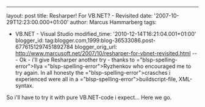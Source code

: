 ---
layout: post
title: Resharper! For VB.NET? - Revisited
date: '2007-10-29T12:23:00.000+01:00'
author: Marcus Hammarberg
tags:
  - VB.NET - Visual Studio
modified_time: '2010-12-14T16:21:04.001+01:00'
blogger_id: tag:blogger.com,1999:blog-36533086.post-6776151297451892784
blogger_orig_url: http://www.marcusoft.net/2007/10/resharper-for-vbnet-revisited.html ---
<span id="SPELLING_ERROR_0" class="blsp-spelling-error">Ok</span> -
<span id="SPELLING_ERROR_1" class="blsp-spelling-error">i'll</span> give
<span id="SPELLING_ERROR_2" class="blsp-spelling-error">Resharper</span>
another try - thanks to <span>="blsp-spelling-error">Ilya</span> <span>="blsp-spelling-error">Ryzhenkov</span> who <span
id="SPELLING_ERROR_5" class="blsp-spelling-corrected">encouraged</span>
me to try again. In all honesty the <span>="blsp-spelling-error">crasches</span> i experienced were all in a
<span>="blsp-spelling-error">buildscript</span>-file, XML-syntax.

So <span id="SPELLING_ERROR_8" class="blsp-spelling-error">i'll</span>
have to try it with pure VB.NET-code i expect... Here we go.
